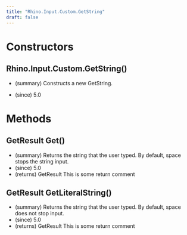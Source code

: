 ```yaml
---
title: "Rhino.Input.Custom.GetString"
draft: false
---
```


# Constructors
## Rhino.Input.Custom.GetString()
- (summary) 
     Constructs a new GetString.
     
- (since) 5.0
# Methods
## GetResult Get()
- (summary) Returns the string that the user typed. By default, space stops the string input.
- (since) 5.0
- (returns) GetResult This is some return comment
## GetResult GetLiteralString()
- (summary) Returns the string that the user typed. By default, space does not stop input.
- (since) 5.0
- (returns) GetResult This is some return comment
